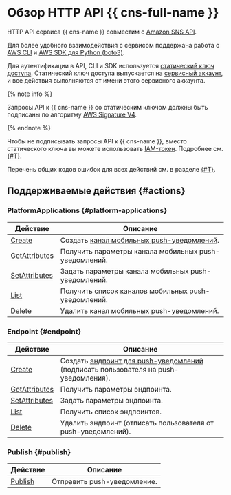 # Обзор HTTP API {{ cns-full-name }}

HTTP API сервиса {{ cns-name }} совместим с [Amazon SNS API](https://docs.aws.amazon.com/sns/latest/api/welcome.html). 

Для более удобного взаимодействия с сервисом поддержана работа с [AWS CLI](../tools/aws-cli.md) и [AWS SDK для Python (boto3)](../tools/sdk-python.md).

Для аутентификации в API, CLI и SDK используется [статический ключ доступа](../../iam/concepts/authorization/access-key.md). Статический ключ доступа выпускается на [сервисный аккаунт](../../iam/concepts/users/service-accounts.md), и все действия выполняются от имени этого сервисного аккаунта.

{% note info %}

Запросы API к {{ cns-name }} со статическим ключом должны быть подписаны по алгоритму [AWS Signature V4](https://docs.aws.amazon.com/IAM/latest/UserGuide/reference_aws-signing.html).

{% endnote %}

Чтобы не подписывать запросы API к {{ cns-name }}, вместо статического ключа вы можете использовать [IAM-токен](../../iam/concepts/authorization/iam-token.md). Подробнее см. [{#T}](send-request.md).

Перечень общих кодов ошибок для всех действий см. в разделе [{#T}](common-errors.md).

## Поддерживаемые действия {#actions}

### PlatformApplications {#platform-applications}

| Действие | Описание |
| --- | --- |
| [Create](create-platform-application.md) | Создать [канал мобильных push-уведомлений](../concepts/push.md). |
| [GetAttributes](get-platform-application-attributes.md) | Получить параметры канала мобильных push-уведомлений. |
| [SetAttributes](set-platform-application-attributes.md) | Задать параметры канала мобильных push-уведомлений. |
| [List](list-platform-applications.md) | Получить список каналов мобильных push-уведомлений. |
| [Delete](delete-platform-application.md) | Удалить канал мобильных push-уведомлений. |

### Endpoint {#endpoint}

| Действие | Описание |
| --- | --- |
| [Create](create-platform-endpoint.md) | Создать [эндпоинт для push-уведомлений](../concepts/index.md#mobile-endpoints) (подписать пользователя на push-уведомления). |
| [GetAttributes](get-endpoint-attributes.md) | Получить параметры эндпоинта. |
| [SetAttributes](set-endpoint-attributes.md) | Задать параметры эндпоинта. |
| [List](list-endpoints.md) | Получить список эндпоинтов. |
| [Delete](delete-endpoint.md) | Удалить эндпоинт (отписать пользователя от push-уведомлений).  |

### Publish {#publish}

| Действие | Описание |
| --- | --- |
| [Publish](publish.md) | Отправить push-уведомление. |
